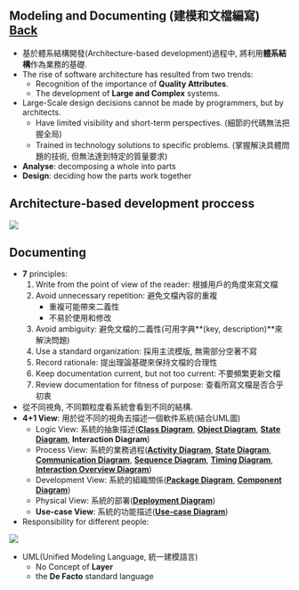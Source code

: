 ## Modeling and Documenting (建模和文檔編寫) [Back](../architecture.md)

- 基於體系結構開發(Architecture-based development)過程中, 將利用**體系結構**作為業務的基礎.
- The rise of software architecture has resulted from two trends:
	- Recognition of the importance of **Quality Attributes**.
	- The development of **Large and Complex** systems.
- Large-Scale design decisions cannot be made by programmers, but by architects.
	- Have limited visibility and short-term perspectives. (細節的代碼無法把握全局)
	- Trained in technology solutions to specific problems. (掌握解決具體問題的技術, 但無法達到特定的質量要求)
- **Analyse**: decomposing a whole into parts
- **Design**: deciding how the parts work together

## Architecture-based development proccess

<img src="./Documenting_proccess.png">

## Documenting

- **7** principles:
	1. Write from the point of view of the reader: 根據用戶的角度來寫文檔
	2. Avoid unnecessary repetition: 避免文檔內容的重複
		- 重複可能帶來二義性
		- 不易於使用和修改
	3. Avoid ambiguity: 避免文檔的二義性(可用字典**(key, description)**來解決問題)
	4. Use a standard organization: 採用主流模版, 無需部分空著不寫
	5. Record rationale: 提出理論基礎來保持文檔的合理性
	6. Keep documentation current, but not too current: 不要頻繁更新文檔
	7. Review documentation for fitness of purpose: 查看所寫文檔是否合乎初衷
- 從不同視角, 不同顆粒度看系統會看到不同的結構.
- **4+1 View**: 用於從不同的視角去描述一個軟件系統(結合UML圖)
	- Logic View: 系統的抽象描述([**Class Diagram**](./class/class.md), [**Object Diagram**](./object/object.md), [**State Diagram**](./state/state.md), **Interaction Diagram**)
	- Process View: 系統的業務過程([**Activity Diagram**](./activity/activity.md), [**State Diagram**](./state/state.md), [**Communication Diagram**](./communication/communication.md), [**Sequence Diagram**](./sequence/sequence.md), [**Timing Diagram**](./timing/timing.md), [**Interaction Overview Diagram**](./interaction/interaction.md))
	- Development View: 系統的組織關係([**Package Diagram**](./package/package.md), [**Component Diagram**](./component/component.md))
	- Physical View: 系統的部署([**Deployment Diagram**](./deployment/deployment.md))
	- **Use-case View**: 系統的功能描述([**Use-case Diagram**](./usecase/usecase.md))
- Responsibility for different people:

<img src="./responsibility.png">

- UML(Unified Modeling Language, 統一建模語言)
	- No Concept of **Layer**
	- the **De Facto** standard language

